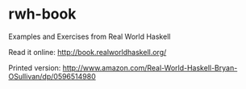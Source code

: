 rwh-book
========

Examples and Exercises from Real World Haskell

Read it online: http://book.realworldhaskell.org/

Printed version: http://www.amazon.com/Real-World-Haskell-Bryan-OSullivan/dp/0596514980
